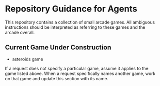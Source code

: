 # Repository Guidance for Agents

This repository contains a collection of small arcade games. All ambiguous instructions should be interpreted as referring to these games and the arcade overall.

## Current Game Under Construction
- asteroids game

If a request does not specify a particular game, assume it applies to the game listed above. When a request specifically names another game, work on that game and update this section with its name.
